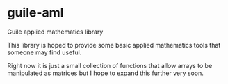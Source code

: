 # guile-aml
Guile applied mathematics library

This library is hoped to provide some basic applied mathematics tools that
someone may find useful.

Right now it is just a small collection of functions that allow arrays to
be manipulated as matrices but I hope to expand this further very soon.

